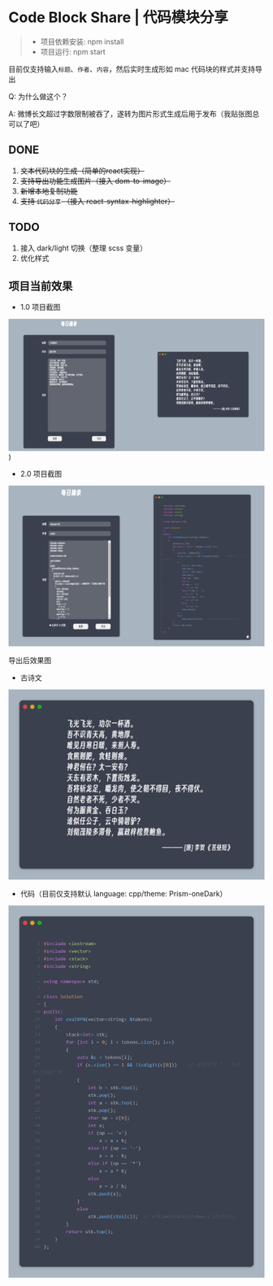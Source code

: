 # Code Block Share | 代码模块分享

> - 项目依赖安装: npm install
> - 项目运行: npm start

目前仅支持输入`标题`、`作者`、`内容`，然后实时生成形如 mac 代码块的样式并支持导出



Q: 为什么做这个？

A: 微博长文超过字数限制被吞了，遂转为图片形式生成后用于发布（我贴张图总可以了吧）



## DONE

1. ~~文本代码块的生成（简单的react实现）~~
2. ~~支持导出功能生成图片（接入 dom-to-image）~~
3. ~~新增本地复制功能~~
4. ~~支持 `代码分享` （接入 react-syntax-highlighter）~~



## TODO

1. 接入 dark/light 切换（整理 scss 变量）
2. 优化样式



## 项目当前效果

- 1.0 项目截图

![1.0](./assets/项目效果图.PNG))

- 2.0 项目截图

![2.0](./assets/image-20230208225346131.png)

导出后效果图

- 古诗文

![古诗文效果图](./assets/导出后效果图.png)

- 代码（目前仅支持默认 language: cpp/theme: Prism-oneDark）

![代码](./assets/image-20230208225515436.png)